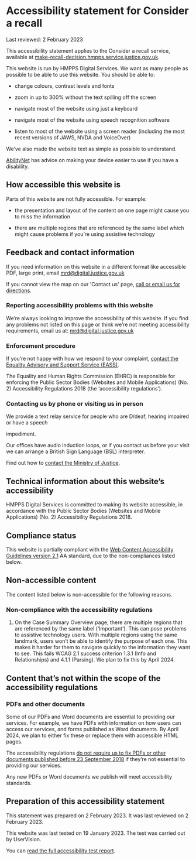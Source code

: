 # Accessibility statement for Consider a recall

Last reviewed: 2 February 2023

This accessibility statement applies to the Consider a recall service, available at [make-recall-decision.hmpps.service.justice.gov.uk](http://make-recall-decision.hmpps.service.justice.gov.uk/).

This website is run by HMPPS Digital Services. We want as many people as possible to be able to use this website. You should be able to:

- change colours, contrast levels and fonts

- zoom in up to 300% without the text spilling off the screen

- navigate most of the website using just a keyboard

- navigate most of the website using speech recognition software

- listen to most of the website using a screen reader (including the most recent versions of JAWS, NVDA and VoiceOver)

We’ve also made the website text as simple as possible to understand.

[AbilityNet](https://mcmw.abilitynet.org.uk/) has advice on making your device easier to use if you have a disability.

## How accessible this website is

Parts of this website are not fully accessible. For example:

- the presentation and layout of the content on one page might cause you to miss the information

- there are multiple regions that are referenced by the same label which might cause problems if you’re using assistive technology

## Feedback and contact information

If you need information on this website in a different format like accessible PDF, large print, email [mrd@digital.justice.gov.uk](mailto:mrd@digital.justice.gov.uk)

If you cannot view the map on our 'Contact us' page, [call or email us for directions](https://www.gov.uk/government/organisations/ministry-of-justice).

### Reporting accessibility problems with this website

We’re always looking to improve the accessibility of this website. If you find any problems not listed on this page or think we’re not meeting accessibility requirements, email us at: [mrd@digital.justice.gov.uk](mailto:mrd@digital.justice.gov.uk)

### Enforcement procedure

If you’re not happy with how we respond to your complaint, [contact the Equality Advisory and Support Service (EASS)](https://www.equalityadvisoryservice.com/).

The Equality and Human Rights Commission (EHRC) is responsible for enforcing the Public Sector Bodies (Websites and Mobile Applications) (No. 2) Accessibility Regulations 2018 (the ‘accessibility regulations’).

### Contacting us by phone or visiting us in person

We provide a text relay service for people who are D/deaf, hearing impaired or have a speech

impediment.

Our offices have audio induction loops, or if you contact us before your visit we can arrange a British Sign Language (BSL) interpreter.

Find out how to [contact the Ministry of Justice](https://www.gov.uk/government/organisations/ministry-of-justice).

## Technical information about this website’s accessibility

HMPPS Digital Services is committed to making its website accessible, in accordance with the Public Sector Bodies (Websites and Mobile Applications) (No. 2) Accessibility Regulations 2018.

## Compliance status

This website is partially compliant with the [Web Content Accessibility Guidelines version 2.1](https://www.w3.org/TR/WCAG21/) AA standard, due to the non-compliances listed below.

## Non-accessible content

The content listed below is non-accessible for the following reasons.

### Non-compliance with the accessibility regulations

1. On the Case Summary Overview page, there are multiple regions that are referenced by the same label (‘Important’). This can pose problems to assistive technology users. With multiple regions using the same landmark, users won’t be able to identify the purpose of each one. This makes it harder for them to navigate quickly to the information they want to see. This fails WCAG 2.1 success criterion 1.3.1 (Info and Relationships) and 4.1.1 (Parsing). We plan to fix this by April 2024.

## Content that’s not within the scope of the accessibility regulations

### PDFs and other documents

Some of our PDFs and Word documents are essential to providing our services. For example, we have PDFs with information on how users can access our services, and forms published as Word documents. By April 2024, we plan to either fix these or replace them with accessible HTML pages.

The accessibility regulations [do not require us to fix PDFs or other documents published before 23 September 2018](http://www.legislation.gov.uk/uksi/2018/952/regulation/4/made) if they’re not essential to providing our services.

Any new PDFs or Word documents we publish will meet accessibility standards.

## Preparation of this accessibility statement

This statement was prepared on 2 February 2023. It was last reviewed on 2 February 2023.

This website was last tested on 19 January 2023. The test was carried out by UserVision.

You can [read the full accessibility test report](https://uv2854-moj-making-recall-decisions.uservisionaccessibility.co.uk/index.html).